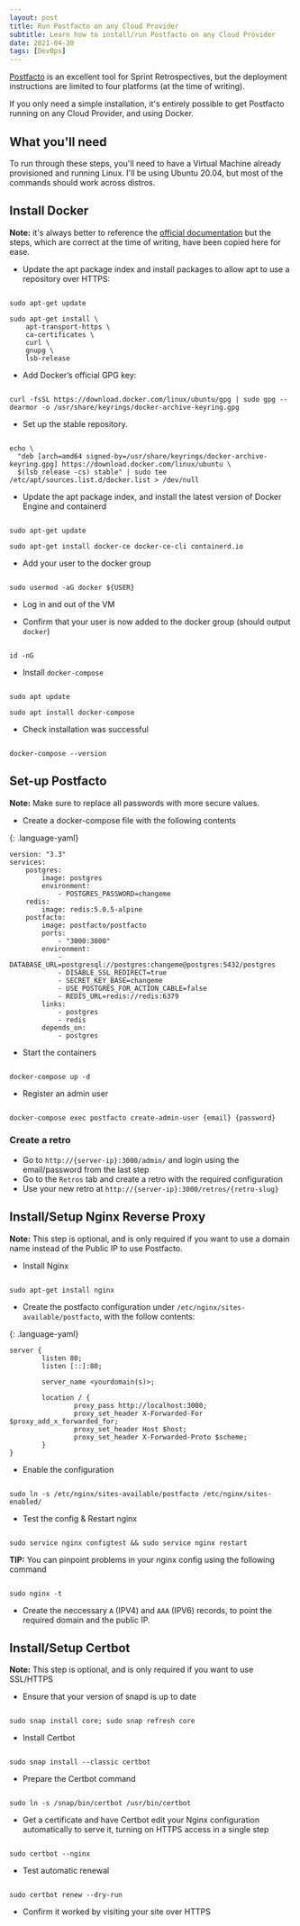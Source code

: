 ```yaml
---
layout: post
title: Run Postfacto on any Cloud Provider
subtitle: Learn how to install/run Postfacto on any Cloud Provider
date: 2021-04-30
tags: [DevOps]
---
```


[Postfacto](https://github.com/pivotal/postfacto) is an excellent tool for Sprint Retrospectives, but the deployment instructions are limited to four platforms (at the time of writing).

If you only need a simple installation, it's entirely possible to get Postfacto running on any Cloud Provider, and using Docker.

## What you'll need

To run through these steps, you'll need to have a Virtual Machine already provisioned and running Linux. I'll be using Ubuntu 20.04, but most of the commands should work across distros.

## Install Docker

**Note:** it's always better to reference the [official documentation](https://docs.docker.com/engine/install/ubuntu/) but the steps, which are correct at the time of writing, have been copied here for ease.

* Update the apt package index and install packages to allow apt to use a repository over HTTPS:

<pre class="command-line" data-output="2,4,5,6,7,8"><code class="language-bash">
sudo apt-get update

sudo apt-get install \
    apt-transport-https \
    ca-certificates \
    curl \
    gnupg \
    lsb-release
</code></pre>

* Add Docker’s official GPG key:

<pre class="command-line"><code class="language-bash">
curl -fsSL https://download.docker.com/linux/ubuntu/gpg | sudo gpg --dearmor -o /usr/share/keyrings/docker-archive-keyring.gpg
</code></pre>

* Set up the stable repository.

<pre class="command-line" data-output="2,3"><code class="language-bash">
echo \
  "deb [arch=amd64 signed-by=/usr/share/keyrings/docker-archive-keyring.gpg] https://download.docker.com/linux/ubuntu \
  $(lsb_release -cs) stable" | sudo tee /etc/apt/sources.list.d/docker.list > /dev/null
</code></pre>

* Update the apt package index, and install the latest version of Docker Engine and containerd

<pre class="command-line" data-output="2"><code class="language-bash">
sudo apt-get update

sudo apt-get install docker-ce docker-ce-cli containerd.io
</code></pre>

* Add your user to the docker group

<pre class="command-line"><code class="language-bash">
sudo usermod -aG docker ${USER}
</code></pre>

* Log in and out of the VM

* Confirm that your user is now added to the docker group (should output `docker`)

<pre class="command-line"><code class="language-bash">
id -nG
</code></pre>

* Install `docker-compose`

<pre class="command-line" data-output="2"><code class="language-bash">
sudo apt update

sudo apt install docker-compose
</code></pre>

* Check installation was successful

<pre class="command-line"><code class="language-bash">
docker-compose --version
</code></pre>

## Set-up Postfacto

**Note:** Make sure to replace all passwords with more secure values.

* Create a docker-compose file with the following contents

{: .language-yaml}
```
version: "3.3"
services:
    postgres:
        image: postgres
        environment:
            - POSTGRES_PASSWORD=changeme
    redis:
        image: redis:5.0.5-alpine
    postfacto:
        image: postfacto/postfacto
        ports:
            - "3000:3000"
        environment:
            - DATABASE_URL=postgresql://postgres:changeme@postgres:5432/postgres
            - DISABLE_SSL_REDIRECT=true
            - SECRET_KEY_BASE=changeme
            - USE_POSTGRES_FOR_ACTION_CABLE=false
            - REDIS_URL=redis://redis:6379
        links:
            - postgres
            - redis
        depends_on:
            - postgres
```

* Start the containers

<pre class="command-line"><code class="language-bash">
docker-compose up -d
</code></pre>

* Register an admin user

<pre class="command-line"><code class="language-bash">
docker-compose exec postfacto create-admin-user {email} {password}
</code></pre>

### Create a retro

* Go to `http://{server-ip}:3000/admin/` and login using the email/password from the last step
* Go to the `Retros` tab and create a retro with the required configuration
* Use your new retro at `http://{server-ip}:3000/retros/{retro-slug}`

## Install/Setup Nginx Reverse Proxy

**Note:** This step is optional, and is only required if you want to use a domain name instead of the Public IP to use Postfacto.

* Install Nginx

<pre class="command-line"><code class="language-bash">
sudo apt-get install nginx
</code></pre>

* Create the postfacto configuration under `/etc/nginx/sites-available/postfacto`, with the follow contents:

{: .language-yaml}
```
server {
        listen 80;
        listen [::]:80;

        server_name <yourdomain(s)>;

        location / {
                proxy_pass http://localhost:3000;
                proxy_set_header X-Forwarded-For $proxy_add_x_forwarded_for;
                proxy_set_header Host $host;
                proxy_set_header X-Forwarded-Proto $scheme;
        }
}
```

* Enable the configuration

<pre class="command-line"><code class="language-bash">
sudo ln -s /etc/nginx/sites-available/postfacto /etc/nginx/sites-enabled/
</code></pre>


* Test the config & Restart nginx

<pre class="command-line"><code class="language-bash">
sudo service nginx configtest && sudo service nginx restart
</code></pre>

**TIP:** You can pinpoint problems in your nginx config using the following command

<pre class="command-line"><code class="language-bash">
sudo nginx -t
</code></pre>

* Create the neccessary `A` (IPV4) and `AAA` (IPV6) records, to point the required domain and the public IP.

## Install/Setup Certbot

**Note:** This step is optional, and is only required if you want to use SSL/HTTPS

* Ensure that your version of snapd is up to date

<pre class="command-line"><code class="language-bash">
sudo snap install core; sudo snap refresh core
</code></pre>

* Install Certbot

<pre class="command-line"><code class="language-bash">
sudo snap install --classic certbot
</code></pre>

* Prepare the Certbot command

<pre class="command-line"><code class="language-bash">
sudo ln -s /snap/bin/certbot /usr/bin/certbot
</code></pre>

* Get a certificate and have Certbot edit your Nginx configuration automatically to serve it, turning on HTTPS access in a single step

<pre class="command-line"><code class="language-bash">
sudo certbot --nginx
</code></pre>

* Test automatic renewal

<pre class="command-line"><code class="language-bash">
sudo certbot renew --dry-run
</code></pre>

* Confirm it worked by visiting your site over HTTPS

